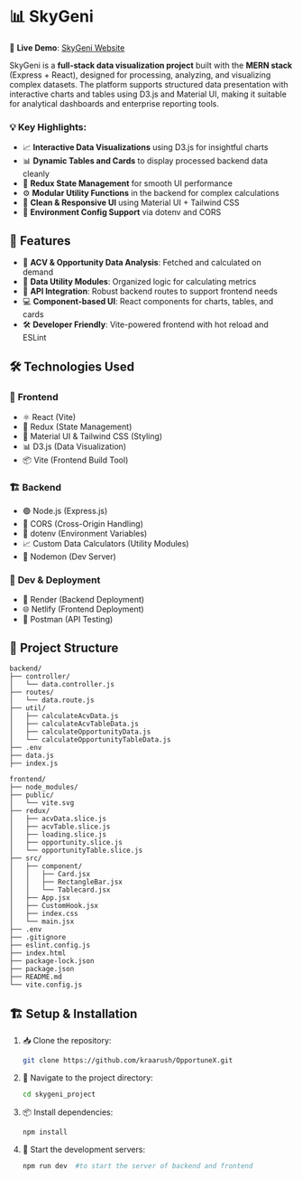 # 📊 SkyGeni

🔗 **Live Demo**: [SkyGeni Website](https://sygeniproject.netlify.app)

SkyGeni is a **full-stack data visualization project** built with the **MERN stack** (Express + React), designed for processing, analyzing, and visualizing complex datasets. The platform supports structured data presentation with interactive charts and tables using D3.js and Material UI, making it suitable for analytical dashboards and enterprise reporting tools.


### 💡 Key Highlights:
- 📈 **Interactive Data Visualizations** using D3.js for insightful charts
- 📊 **Dynamic Tables and Cards** to display processed backend data cleanly
- 🔄 **Redux State Management** for smooth UI performance
- ⚙️ **Modular Utility Functions** in the backend for complex calculations
- 🎨 **Clean & Responsive UI** using Material UI + Tailwind CSS
- 🔐 **Environment Config Support** via dotenv and CORS


## 📌 Features
- 🧮 **ACV & Opportunity Data Analysis**: Fetched and calculated on demand
- 🧠 **Data Utility Modules**: Organized logic for calculating metrics
- 🔁 **API Integration**: Robust backend routes to support frontend needs
- 💻 **Component-based UI**: React components for charts, tables, and cards
- 🛠️ **Developer Friendly**: Vite-powered frontend with hot reload and ESLint


## 🛠️ Technologies Used

### 🎨 **Frontend**
- ⚛️ React (Vite)
- 🎯 Redux (State Management)
- 🎨 Material UI & Tailwind CSS (Styling)
- 📊 D3.js (Data Visualization)
- 📦 Vite (Frontend Build Tool)

### 🏗️ **Backend**
- 🟢 Node.js (Express.js)
- 🔄 CORS (Cross-Origin Handling)
- 🔐 dotenv (Environment Variables)
- 📈 Custom Data Calculators (Utility Modules)
- 🚀 Nodemon (Dev Server)

### 🧪 **Dev & Deployment**
- 🔄 Render (Backend Deployment)
- 🌐 Netlify (Frontend Deployment)
- 🧪 Postman (API Testing)


## 📂 Project Structure
```
backend/
├── controller/
│   └── data.controller.js
├── routes/
│   └── data.route.js
├── util/
│   ├── calculateAcvData.js
│   ├── calculateAcvTableData.js
│   ├── calculateOpportunityData.js
│   └── calculateOpportunityTableData.js
├── .env
├── data.js
├── index.js

frontend/
├── node_modules/
├── public/
│   └── vite.svg
├── redux/
│   ├── acvData.slice.js
│   ├── acvTable.slice.js
│   ├── loading.slice.js
│   ├── opportunity.slice.js
│   └── opportunityTable.slice.js
├── src/
│   ├── component/
│   │   ├── Card.jsx
│   │   ├── RectangleBar.jsx
│   │   └── Tablecard.jsx
│   ├── App.jsx
│   ├── CustomHook.jsx
│   ├── index.css
│   └── main.jsx
├── .env
├── .gitignore
├── eslint.config.js
├── index.html
├── package-lock.json
├── package.json
├── README.md
└── vite.config.js
```

## 🏗️ Setup & Installation
1. 📥 Clone the repository:
   ```sh
   git clone https://github.com/kraarush/OpportuneX.git
   ```
2. 📂 Navigate to the project directory:
   ```sh
   cd skygeni_project
   ```
3. 📦 Install dependencies:
   ```sh
   npm install
   ```
4. 🚀 Start the development servers:
   ```sh
   npm run dev  #to start the server of backend and frontend
   ```